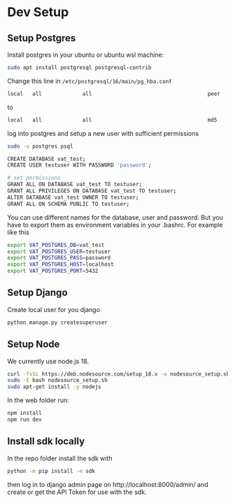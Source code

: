 # Dev Setup

## Setup Postgres
Install postgres in your ubuntu or ubuntu wsl machine:
```bash
sudo apt install postgresql postgresql-contrib
```
Change this line in `/etc/postgresql/16/main/pg_hba.conf`
```txt
local   all             all                                     peer
```
to
```txt
local   all             all                                     md5
```

log into postgres and setup a new user with sufficient permissions
```bash
sudo -u postgres psql

CREATE DATABASE vat_test;
CREATE USER testuser WITH PASSWORD 'password';

# set permissions
GRANT ALL ON DATABASE vat_test TO testuser;
GRANT ALL PRIVILEGES ON DATABASE vat_test TO testuser;
ALTER DATABASE vat_test OWNER TO testuser;
GRANT ALL ON SCHEMA PUBLIC TO testuser;
```
You can use different names for the database, user and password. But you have to export them as environment variables in your .bashrc. For example like this
```bash
export VAT_POSTGRES_DB=vat_test
export VAT_POSTGRES_USER=testuser
export VAT_POSTGRES_PASS=password
export VAT_POSTGRES_HOST=localhost
export VAT_POSTGRES_PORT=5432
```

## Setup Django
Create local user for you django

```bash
python manage.py createsuperuser
```



## Setup Node
We currently use node.js 18.
```bash
curl -fsSL https://deb.nodesource.com/setup_18.x -o nodesource_setup.sh
sudo -E bash nodesource_setup.sh
sudo apt-get install -y nodejs
```

In the web folder run:
```bash
npm install
npm run dev
```

## Install sdk locally
In the repo folder install the sdk with
```bash
python -m pip install -e sdk
```
then log in to django admin page on http://localhost:8000/admin/ and create or get the API Token for use with the sdk.